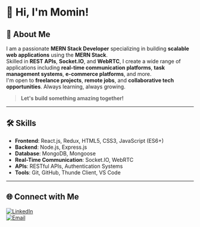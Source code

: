 # 👋 Hi, I'm Momin!

## 🚀 About Me

I am a passionate **MERN Stack Developer** specializing in building **scalable web applications** using the **MERN Stack**.  
Skilled in **REST APIs**, **Socket.IO**, and **WebRTC**, I create a wide range of applications including **real-time communication platforms**, **task management systems**, **e-commerce platforms**, and more.  
I'm open to **freelance projects**, **remote jobs**, and **collaborative tech opportunities**. Always learning, always growing.


> **Let's build something amazing together!**

---

## 🛠️ Skills

- **Frontend**: React.js, Redux, HTML5, CSS3, JavaScript (ES6+)
- **Backend**: Node.js, Express.js
- **Database**: MongoDB, Mongoose
- **Real-Time Communication**: Socket.IO, WebRTC
- **APIs**: RESTful APIs, Authentication Systems
- **Tools**: Git, GitHub, Thunde Client, VS Code

---

## 🌐 Connect with Me

[![LinkedIn](https://img.shields.io/badge/LinkedIn-blue?logo=linkedin&logoColor=white)](https://www.linkedin.com/in/momin-raza-594b70254/)  
[![Email](https://img.shields.io/badge/Email-D14836?logo=gmail&logoColor=white)](mominraza354@gmail.com)
